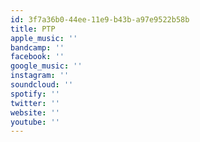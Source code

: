 ```yaml
---
id: 3f7a36b0-44ee-11e9-b43b-a97e9522b58b
title: PTP
apple_music: ''
bandcamp: ''
facebook: ''
google_music: ''
instagram: ''
soundcloud: ''
spotify: ''
twitter: ''
website: ''
youtube: ''
---
```

